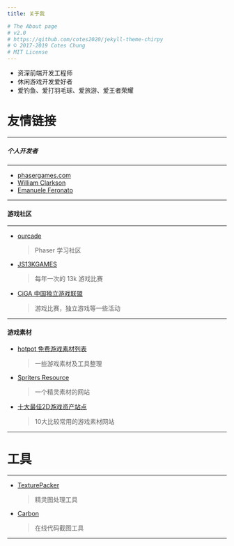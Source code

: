 ```yaml
---
title: 关于我

# The About page
# v2.0
# https://github.com/cotes2020/jekyll-theme-chirpy
# © 2017-2019 Cotes Chung
# MIT License
---
```


- 资深前端开发工程师
- 休闲游戏开发爱好者
- 爱钓鱼、爱打羽毛球、爱旅游、爱王者荣耀

# 友情链接
---

##### 个人开发者

---

- [phasergames.com](https://phasergames.com/)
- [William Clarkson](https://williamclarkson.net/)
- [Emanuele Feronato](https://www.emanueleferonato.com/)


---

#### 游戏社区

---

- [ourcade](http://ourcade.co/)
    > Phaser 学习社区
- [JS13KGAMES](https://js13kgames.com/)
    > 每年一次的 13k 游戏比赛
- [CiGA 中国独立游戏联盟](https://www.ciga.me/)
    > 游戏比赛，独立游戏等一些活动

---

#### 游戏素材

- [hotpot 免费游戏素材列表](https://github.com/HotpotDesign/Game-Assets-And-Resources)
    > 一些游戏素材及工具整理
- [Spriters Resource](https://www.spriters-resource.com/)
    > 一个精灵素材的网站
- [十大最佳2D游戏资产站点](https://forum.unity.com/threads/top-10-best-2d-game-asset-sites.375329/)
    > 10大比较常用的游戏素材网站

---

# 工具

---

- [TexturePacker](https://www.codeandweb.com/)
    > 精灵图处理工具
- [Carbon](https://carbon.now.sh/)
    > 在线代码截图工具

---